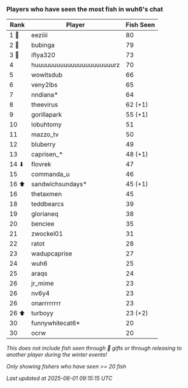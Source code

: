 ### Players who have seen the most fish in wuh6's chat
| Rank | Player | Fish Seen |
|------|--------|-----------|
| 1 🥇  | eeziiii  | 80 |
| 2 🥈  | bubinga  | 79 |
| 3 🥉  | iflya320  | 73 |
| 4  | huuuuuuuuuuuuuuuuuuuuuurz  | 70 |
| 5  | wowitsdub  | 66 |
| 6  | veny2lbs  | 65 |
| 7  | nndiana*  | 64 |
| 8  | theevirus  | 62 (+1) |
| 9  | gorillapark  | 55 (+1) |
| 10  | lobuhtomy  | 51 |
| 11  | mazzo_tv  | 50 |
| 12  | bluberry  | 49 |
| 13  | caprisen_*  | 48 (+1) |
| 14 ⬇ | flovrek  | 47 |
| 15  | commanda_u  | 46 |
| 16 ⬆ | sandwichsundays*  | 45 (+1) |
| 16  | thetaxmen  | 45 |
| 18  | teddbearcs  | 39 |
| 19  | glorianeq  | 38 |
| 20  | benciee  | 35 |
| 21  | zwockel01  | 31 |
| 22  | ratot  | 28 |
| 23  | wadupcaprise  | 27 |
| 24  | wuh6  | 25 |
| 25  | araqs  | 24 |
| 26  | jr_mime  | 23 |
| 26  | nv6y4  | 23 |
| 26  | onarrrrrrrr  | 23 |
| 26 ⬆ | turboyy  | 23 (+2) |
| 30  | funnywhitecat6*  | 20 |
| 30  | ocrw  | 20 |

_This does not include fish seen through 🎁 gifts or through releasing to another player during the winter events!_

_Only showing fishers who have seen >= 20 fish_

_Last updated at 2025-06-01 09:15:15 UTC_